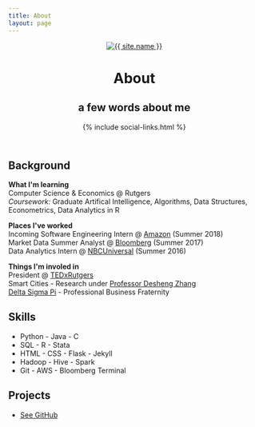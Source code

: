 ```yaml
---
title: About
layout: page
---
```


<!--![Profile Image]({{ site.url }}/{{ site.picture }})-->
<header class="header-home">
        <a class="link" href="{{ site.url }}">
            <img class="selfie" alt="{{ site.name }}" src="{% if site.external-image %}{{ site.picture }}{% else %}{{ site.url }}/{{ site.picture }}{% endif %}" />
        </a>
        <h1 class="title">About</h1>
        <h2 class="description">a few words about me</h2>
        {% include social-links.html %}
</header>

<h2>Background</h2>

<p> <b>What I'm learning</b><br>
	Computer Science &amp; Economics @ Rutgers<br>
	<i>Coursework:</i> Graduate Artifical Intelligence, Algorithms, Data Structures, Econometrics, Data Analytics in R

<p> <b>Places I've worked</b><br>
	Incoming Software Engineering Intern @ <a href="https://amazon.com" target="_blank">Amazon</a> (Summer 2018)<br>
	Market Data Summer Analyst @ <a href="https://bloomberg.com" target="_blank">Bloomberg</a> (Summer 2017)<br>
	Data Analytics Intern @ <a href="https://nbcuniversal.com" target="_blank">NBCUniversal</a> (Summer 2016) </p>

<p> <b>Things I'm involed in</b><br>
	President @ <a href="http://tedxrutgers.com" target="_blank">TEDxRutgers</a><br>
	Smart Cities - Research under <a href="https://www.cs.rutgers.edu/~dz220/" target="_blank">Professor Desheng Zhang</a><br>
	<a href="https://rutgersdsp.org" target="_blank">Delta Sigma Pi</a> - Professional Business Fraternity </p>

<h2>Skills</h2>

<ul class="skill-list">
	<li>Python - Java - C </li>
	<li>SQL - R - Stata</li>
	<li>HTML - CSS - Flask - Jekyll</li>
	<li>Hadoop - Hive - Spark</li>
	<li>Git - AWS - Bloomberg Terminal</li>
</ul>

<h2>Projects</h2>

<ul>
	<li><a href="https://github.com/hershpatel" target="_blank">See GitHub</a></li>
</ul>
